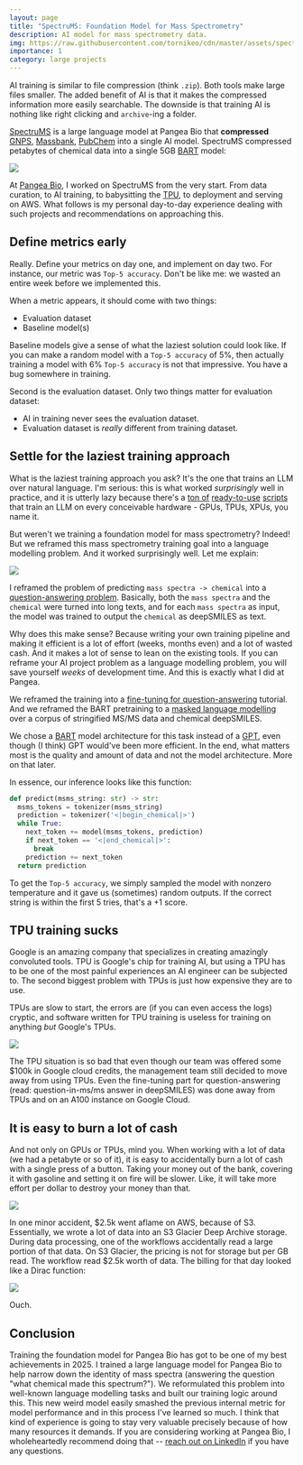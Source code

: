 ```yaml
---
layout: page
title: "SpectruMS: Foundation Model for Mass Spectrometry"
description: AI model for mass spectrometry data.
img: https://raw.githubusercontent.com/tornikeo/cdn/master/assets/spectrums/spectrums-thumb.svg
importance: 1
category: large projects
---
```


AI training is similar to file compression (think `.zip`). Both tools make large files smaller. The added benefit of AI is that it makes the compressed information more easily searchable. The downside is that training AI is nothing like right clicking and `archive`-ing a folder.

[SpectruMS](https://github.com/tornikeo/cdn/raw/master/assets/spectrums/iccs_presentation.pdf) is a large language model at Pangea Bio that **compressed** [GNPS](https://gnps.ucsd.edu/), [Massbank](https://massbank.eu/), [PubChem](https://pubchem.ncbi.nlm.nih.gov/) into a single AI model. SpectruMS compressed petabytes of chemical data into a single 5GB [BART](https://huggingface.co/docs/transformers/en/model_doc/bart) model:

![](https://raw.githubusercontent.com/tornikeo/cdn/master/assets/spectrums/spectrums-squish.svg)

At [Pangea Bio](https://www.pangeabio.com/), I worked on SpectruMS from the very start. From data curation, to AI training, to babysitting the [TPU](https://en.wikipedia.org/wiki/Tensor_Processing_Unit), to deployment and serving on AWS. What follows is my personal day-to-day experience dealing with such projects and recommendations on approaching this.

## Define metrics early

Really. Define your metrics on day one, and implement on day two. For instance, our metric was `Top-5 accuracy`. Don't be like me: we wasted an entire week before we implemented this. 

When a metric appears, it should come with two things:

- Evaluation dataset
- Baseline model(s)

Baseline models give a sense of what the laziest solution could look like. If you can make a random model with a `Top-5 accuracy` of 5%, then actually training a model with 6% `Top-5 accuracy` is not that impressive. You have a bug somewhere in training.

Second is the evaluation dataset. Only two things matter for evaluation dataset: 
- AI in training never sees the evaluation dataset.
- Evaluation dataset is *really* different from training dataset.

## Settle for the laziest training approach

What is the laziest training approach you ask? It's the one that trains an LLM over natural language. I'm serious: this is what worked *surprisingly* well in practice, and it is utterly lazy because there's a [ton of](https://github.com/huggingface/transformers/blob/main/examples/pytorch/language-modeling/run_mlm.py) [ready-to-use](https://github.com/huggingface/transformers/blob/main/examples/pytorch/language-modeling/run_clm.py) [scripts](https://github.com/huggingface/transformers/blob/main/examples/pytorch/language-modeling/run_fim.py) that train an LLM on every conceivable hardware - GPUs, TPUs, XPUs, you name it.

But weren't we training a foundation model for mass spectrometry? Indeed! But we reframed this mass spectrometry training goal into a language modelling problem. And it worked surprisingly well. Let me explain:

![](https://raw.githubusercontent.com/tornikeo/cdn/master/assets/cosine_greedy/spectrums-lazy.svg)

I reframed the problem of predicting `mass spectra -> chemical` into a [question-answering problem](https://huggingface.co/docs/transformers/en/tasks/question_answering). Basically, both the `mass spectra` and the `chemical` were turned into long texts, and for each `mass spectra` as input, the model was trained to output the `chemical` as deepSMILES as text.

Why does this make sense? Because writing your own training pipeline and making it efficient is a lot of effort (weeks, months even) and a lot of wasted cash. And it makes a lot of sense to lean on the existing tools. If you can reframe your AI project problem as a language modelling problem, you will save yourself *weeks* of development time. And this is exactly what I did at Pangea. 

We reframed the training into a [fine-tuning for question-answering](https://huggingface.co/learn/llm-course/en/chapter7/7) tutorial. And we reframed the BART pretraining to a [masked language modelling](https://github.com/huggingface/transformers/blob/main/examples/pytorch/language-modeling/run_mlm.py) over a corpus of stringified MS/MS data and chemical deepSMILES. 

We chose a [BART](https://huggingface.co/docs/transformers/en/model_doc/bart) model architecture for this task instead of a [GPT](https://huggingface.co/docs/transformers/en/model_doc/openai-gpt), even though (I think) GPT would've been more efficient. In the end, what matters most is the quality and amount of data and not the model architecture. More on that later.

In essence, our inference looks like this function:

```py
def predict(msms_string: str) -> str:
  msms_tokens = tokenizer(msms_string)
  prediction = tokenizer('<|begin_chemical|>')
  while True:
    next_token += model(msms_tokens, prediction)
    if next_token == '<|end_chemical|>':
      break
    prediction += next_token
  return prediction
```

To get the `Top-5 accuracy`, we simply sampled the model with nonzero temperature and it gave us (sometimes) random outputs. If the correct string is within the first 5 tries, that's a +1 score.

## TPU training sucks

Google is an amazing company that specializes in creating amazingly convoluted tools. TPU is Google's chip for training AI, but using a TPU has to be one of the most painful experiences an AI engineer can be subjected to. The second biggest problem with TPUs is just how expensive they are to use. 

<!-- This is what my team manager had to say about why they abandoned TPUs (even though Google offered them literally for free, with ~$100k in cloud credits): -->

<!-- ![](https://raw.githubusercontent.com/tornikeo/cdn/master/assets/spectrums/on-tpus.png) -->

TPUs are slow to start, the errors are (if you can even access the logs) cryptic, and software written for TPU training is useless for training on anything *but* Google's TPUs. 

![](https://raw.githubusercontent.com/tornikeo/cdn/master/assets/cosine_greedy/spectrums-tpus.svg)

The TPU situation is so bad that even though our team was offered some $100k in Google cloud credits, the management team still decided to move away from using TPUs. Even the fine-tuning part for question-answering (read: question-in-ms/ms answer in deepSMILES) was done away from TPUs and on an A100 instance on Google Cloud.

## It is easy to burn a lot of cash

And not only on GPUs or TPUs, mind you. When working with a lot of data (we had a petabyte or so of it), it is easy to accidentally burn a lot of cash with a single press of a button. Taking your money out of the bank, covering it with gasoline and setting it on fire will be slower. Like, it will take more effort per dollar to destroy your money than that.

![](https://raw.githubusercontent.com/tornikeo/cdn/master/assets/cosine_greedy/aws-burning.svg)

In one minor accident, $2.5k went aflame on AWS, because of S3. Essentially, we wrote a lot of data into an S3 Glacier Deep Archive storage. During data processing, one of the workflows accidentally read a large portion of that data. On S3 Glacier, the pricing is not for storage but per GB read. The workflow read $2.5k worth of data. The billing for that day looked like a Dirac function:

![](https://raw.githubusercontent.com/tornikeo/cdn/master/assets/cosine_greedy/aws-burning(1).svg)

Ouch. 

## Conclusion

Training the foundation model for Pangea Bio has got to be one of my best achievements in 2025. I trained a large language model for Pangea Bio to help narrow down the identity of mass spectra (answering the question "what chemical made this spectrum?"). We reformulated this problem into well-known language modelling tasks and built our training logic around this. This new weird model easily smashed the previous internal metric for model performance and in this process I've learned so much. I think that kind of experience is going to stay very valuable precisely because of how many resources it demands. If you are considering working at Pangea Bio, I wholeheartedly recommend doing that -- [reach out on LinkedIn](https://www.linkedin.com/in/tornikeo/) if you have any questions.